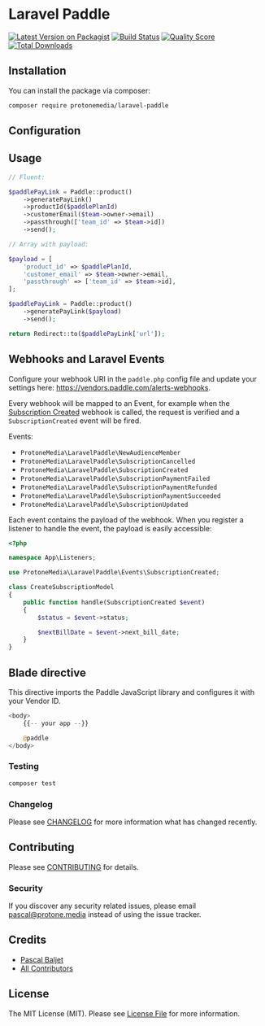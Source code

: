 # Laravel Paddle

[![Latest Version on Packagist](https://img.shields.io/packagist/v/protonemedia/laravel-paddle.svg?style=flat-square)](https://packagist.org/packages/protonemedia/laravel-paddle)
[![Build Status](https://img.shields.io/travis/protonemedia/laravel-paddle/master.svg?style=flat-square)](https://travis-ci.org/protonemedia/laravel-paddle)
[![Quality Score](https://img.shields.io/scrutinizer/g/protonemedia/laravel-paddle.svg?style=flat-square)](https://scrutinizer-ci.com/g/protonemedia/laravel-paddle)
[![Total Downloads](https://img.shields.io/packagist/dt/protonemedia/laravel-paddle.svg?style=flat-square)](https://packagist.org/packages/protonemedia/laravel-paddle)

## Installation

You can install the package via composer:

```bash
composer require protonemedia/laravel-paddle
```

## Configuration

## Usage

``` php
// Fluent:

$paddlePayLink = Paddle::product()
    ->generatePayLink()
    ->productId($paddlePlanId)
    ->customerEmail($team->owner->email)
    ->passthrough(['team_id' => $team->id])
    ->send();

// Array with payload:

$payload = [
    'product_id' => $paddlePlanId,
    'customer_email' => $team->owner->email,
    'passthrough' => ['team_id' => $team->id],
];

$paddlePayLink = Paddle::product()
    ->generatePayLink($payload)
    ->send();

return Redirect::to($paddlePayLink['url']);

```

## Webhooks and Laravel Events

Configure your webhook URI in the `paddle.php` config file and update your settings here: https://vendors.paddle.com/alerts-webhooks.

Every webhook will be mapped to an Event, for example when the [Subscription Created](https://developer.paddle.com/webhook-reference/subscription-alerts/subscription-created) webhook is called, the request is verified and a `SubscriptionCreated` event will be fired.

Events:
* `ProtoneMedia\LaravelPaddle\NewAudienceMember`
* `ProtoneMedia\LaravelPaddle\SubscriptionCancelled`
* `ProtoneMedia\LaravelPaddle\SubscriptionCreated`
* `ProtoneMedia\LaravelPaddle\SubscriptionPaymentFailed`
* `ProtoneMedia\LaravelPaddle\SubscriptionPaymentRefunded`
* `ProtoneMedia\LaravelPaddle\SubscriptionPaymentSucceeded`
* `ProtoneMedia\LaravelPaddle\SubscriptionUpdated`

Each event contains the payload of the webhook. When you register a listener to handle the event, the payload is easily accessible:

```php
<?php

namespace App\Listeners;

use ProtoneMedia\LaravelPaddle\Events\SubscriptionCreated;

class CreateSubscriptionModel
{
    public function handle(SubscriptionCreated $event)
    {
        $status = $event->status;

        $nextBillDate = $event->next_bill_date;
    }
}
```

## Blade directive

This directive imports the Paddle JavaScript library and configures it with your Vendor ID.

```php
<body>
    {{-- your app --}}

    @paddle
</body>
```

### Testing

``` bash
composer test
```

### Changelog

Please see [CHANGELOG](CHANGELOG.md) for more information what has changed recently.

## Contributing

Please see [CONTRIBUTING](CONTRIBUTING.md) for details.

### Security

If you discover any security related issues, please email pascal@protone.media instead of using the issue tracker.

## Credits

- [Pascal Baljet](https://github.com/protonemedia)
- [All Contributors](../../contributors)

## License

The MIT License (MIT). Please see [License File](LICENSE.md) for more information.